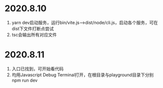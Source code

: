 # 2020.8.10
1. yarn dev启动服务，运行bin/vite.js——>dist/node/cli.js，启动各个服务，可在dist下文件打断点尝试
2. tsc会输出所有对应文件

# 2020.8.11
1. 入口已找到，可开始看代码
2. 均用Javascript Debug Terminal打开，在根目录与playground目录下分别npm run dev